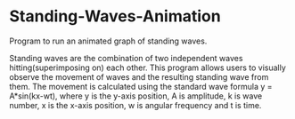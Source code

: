 # Standing-Waves-Animation
Program to run an animated graph of standing waves.

Standing waves are the combination of two independent waves hitting(superimposing on) each other. This program allows users
to visually observe the movement of waves and the resulting standing wave from them. The movement is calculated using the standard 
wave formula y = A*sin(kx-wt), where y is the y-axis position, A is amplitude, k is wave number, x is the x-axis position,
w is angular frequency and t is time.
